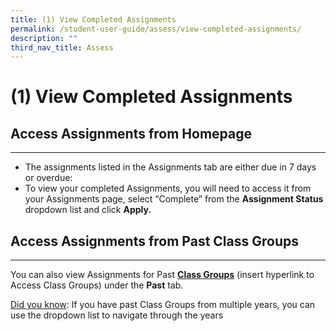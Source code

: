 ```yaml
---
title: (1) View Completed Assignments
permalink: /student-user-guide/assess/view-completed-assignments/
description: ""
third_nav_title: Assess
---
```

<h1 id="-1-view-completed-assignments">(1) View Completed Assignments</h1>
<h2 id="-access-assignments-from-homepage-">Access Assignments from Homepage</h2>
<hr>
<ul>
<li>The assignments listed in the Assignments tab are either due in 7 days or overdue:</li>
<li>To view your completed Assignments, you will need to access it from your Assignments page, select “Complete” from the <strong>Assignment Status</strong> dropdown list and click <strong>Apply.</strong></li>
</ul>
<h2 id="-access-assignments-from-past-class-groups-">Access Assignments from Past Class Groups</h2>
<hr>
<p>You can also view Assignments for Past <strong><a target="_blank" href="/student-user-guide/organise/access-class-groups/">Class Groups</a></strong> (insert hyperlink to Access Class Groups) under the <strong>Past</strong> tab.</p>
<p><u>Did you know</u>: If you have past Class Groups from multiple years, you can use the dropdown list to navigate through the years</p>